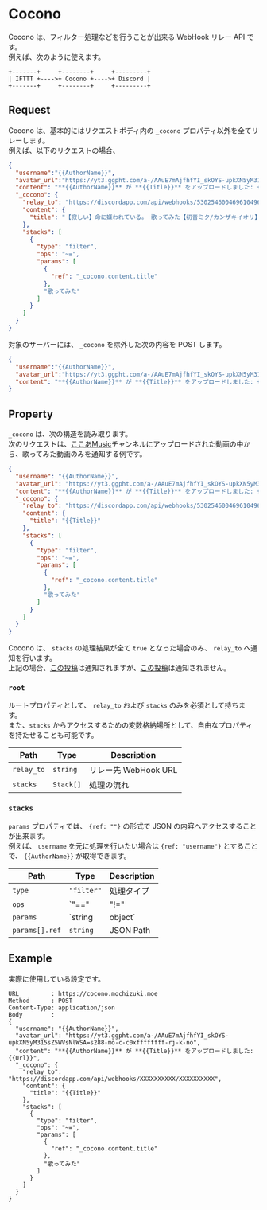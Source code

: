 # Cocono

Cocono は、フィルター処理などを行うことが出来る WebHook リレー API です。  
例えば、次のように使えます。

```
+-------+     +--------+     +---------+
| IFTTT +---->+ Cocono +---->+ Discord |
+-------+     +--------+     +---------+
```


## Request

Cocono は、基本的にはリクエストボディ内の `_cocono` プロパティ以外を全てリレーします。  
例えば、以下のリクエストの場合、

```json
{
  "username":"{{AuthorName}}",
  "avatar_url":"https://yt3.ggpht.com/a-/AAuE7mAjfhfYI_skOYS-upkXN5yM315sZ5WVsNlWSA=s288-mo-c-c0xffffffff-rj-k-no",
  "content": "**{{AuthorName}}** が **{{Title}}** をアップロードしました: {{Url}}",
  "_cocono": {
    "relay_to": "https://discordapp.com/api/webhooks/530254600469610496/M43cENQbAktFtVkuLLeGk1cyKq-G5n37qR9LC7Wxg_o3xgI6GPxMDEyl7X45iAtjhAjy",
    "content": {
      "title": "【寂しい】命に嫌われている。 歌ってみた【初音ミク/カンザキイオリ】"
    },
    "stacks": [
      {
        "type": "filter",
        "ops": "~=",
        "params": [
          {
            "ref": "_cocono.content.title"
          },
          "歌ってみた"
        ]
      }
    ]
  }
}
```

対象のサーバーには、 `_cocono` を除外した次の内容を POST します。

```json
{
  "username":"{{AuthorName}}",
  "avatar_url":"https://yt3.ggpht.com/a-/AAuE7mAjfhfYI_skOYS-upkXN5yM315sZ5WVsNlWSA=s288-mo-c-c0xffffffff-rj-k-no",
  "content": "**{{AuthorName}}** が **{{Title}}** をアップロードしました: {{Url}}"
}
```


## Property

`_cocono` は、次の構造を読み取ります。  
次のリクエストは、[ここあMusic](https://www.youtube.com/channel/UCCebk1_w5oiMUTRxdNJq0sA)チャンネルにアップロードされた動画の中から、歌ってみた動画のみを通知する例です。  

```json
{
  "username": "{{AuthorName}}",
  "avatar_url": "https://yt3.ggpht.com/a-/AAuE7mAjfhfYI_skOYS-upkXN5yM315sZ5WVsNlWSA=s288-mo-c-c0xffffffff-rj-k-no",
  "content": "**{{AuthorName}}** が **{{Title}}** をアップロードしました: {{Url}}",
  "_cocono": {
    "relay_to": "https://discordapp.com/api/webhooks/530254600469610496/M43cENQbAktFtVkuLLeGk1cyKq-G5n37qR9LC7Wxg_o3xgI6GPxMDEyl7X45iAtjhAjy",
    "content": {
      "title": "{{Title}}"
    },
    "stacks": [
      {
        "type": "filter",
        "ops": "~=",
        "params": [
          {
            "ref": "_cocono.content.title"
          },
          "歌ってみた"
        ]
      }
    ]
  }
}
```

Cocono は、 `stacks` の処理結果が全て `true` となった場合のみ、 `relay_to` へ通知を行います。  
上記の場合、[この投稿](https://www.youtube.com/watch?v=yOYEKiiFJCw)は通知されますが、[この投稿](https://www.youtube.com/watch?v=dLCAuYaHBsU)は通知されません。


### `root`

ルートプロパティとして、 `relay_to` および `stacks` のみを必須として持ちます。  
また、`stacks` からアクセスするための変数格納場所として、自由なプロパティを持たせることも可能です。


| Path       | Type      | Description          |
| ---------- | --------- | -------------------- |
| `relay_to` | `string`  | リレー先 WebHook URL |
| `stacks`   | `Stack[]` | 処理の流れ           |



### `stacks`

`params` プロパティでは、 `{ref: ""}` の形式で JSON の内容へアクセスすることが出来ます。  
例えば、 `username` を元に処理を行いたい場合は `{ref: "username"}` とすることで、 ``{{AuthorName}}`` が取得できます。

| Path           | Type                 | Description |
| -------------- | -------------------- | ----------- |
| `type`         | `"filter"`           | 処理タイプ  |
| `ops`          | `"==" | "!=" | "~="` | 処理内容    |
| `params`       | `string | object`    | パラメータ  |
| `params[].ref` | `string`             | JSON Path   |


## Example

実際に使用している設定です。

```
URL         : https://cocono.mochizuki.moe
Method      : POST
Content-Type: application/json
Body        :
{
  "username": "{{AuthorName}}",
  "avatar_url": "https://yt3.ggpht.com/a-/AAuE7mAjfhfYI_skOYS-upkXN5yM315sZ5WVsNlWSA=s288-mo-c-c0xffffffff-rj-k-no",
  "content": "**{{AuthorName}}** が **{{Title}}** をアップロードしました: {{Url}}",
  "_cocono": {
    "relay_to": "https://discordapp.com/api/webhooks/XXXXXXXXXX/XXXXXXXXXX",
    "content": {
      "title": "{{Title}}"
    },
    "stacks": [
      {
        "type": "filter",
        "ops": "~=",
        "params": [
          {
            "ref": "_cocono.content.title"
          },
          "歌ってみた"
        ]
      }
    ]
  }
}
```